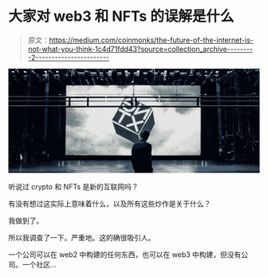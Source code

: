 # 大家对 web3 和 NFTs 的误解是什么

> 原文：<https://medium.com/coinmonks/the-future-of-the-internet-is-not-what-you-think-1c4d71fdd43?source=collection_archive---------2----------------------->

![](img/77f40ff73ca03deea7eecf18d1354814.png)

听说过 crypto 和 NFTs 是新的互联网吗？

有没有想过这实际上意味着什么，以及所有这些炒作是关于什么？

我做到了。

所以我调查了一下。严重地。这的确很吸引人。

一个公司可以在 web2 中构建的任何东西，也可以在 web3 中构建，但没有公司。一个社区…